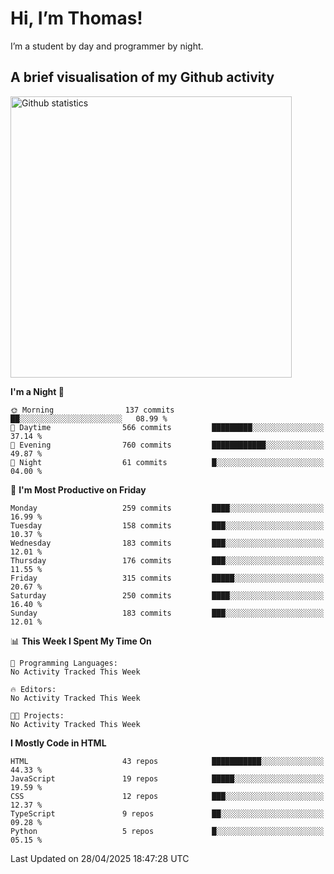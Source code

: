# Hi, I’m Thomas!
I’m a student by day and programmer by night.

## A brief visualisation of my Github activity

<img title="My Github statistics" alt="Github statistics" width="450px" src="https://github-readme-stats.vercel.app/api?username=thomasrettig&show_icons=true&include_all_commits=true&count_private=true&&hide=issues&theme=tokyonight&border_radius=6px"/>

<!--START_SECTION:waka-->
**I'm a Night 🦉** 

```text
🌞 Morning                137 commits         ██░░░░░░░░░░░░░░░░░░░░░░░   08.99 % 
🌆 Daytime                566 commits         █████████░░░░░░░░░░░░░░░░   37.14 % 
🌃 Evening                760 commits         ████████████░░░░░░░░░░░░░   49.87 % 
🌙 Night                  61 commits          █░░░░░░░░░░░░░░░░░░░░░░░░   04.00 % 
```
📅 **I'm Most Productive on Friday** 

```text
Monday                   259 commits         ████░░░░░░░░░░░░░░░░░░░░░   16.99 % 
Tuesday                  158 commits         ███░░░░░░░░░░░░░░░░░░░░░░   10.37 % 
Wednesday                183 commits         ███░░░░░░░░░░░░░░░░░░░░░░   12.01 % 
Thursday                 176 commits         ███░░░░░░░░░░░░░░░░░░░░░░   11.55 % 
Friday                   315 commits         █████░░░░░░░░░░░░░░░░░░░░   20.67 % 
Saturday                 250 commits         ████░░░░░░░░░░░░░░░░░░░░░   16.40 % 
Sunday                   183 commits         ███░░░░░░░░░░░░░░░░░░░░░░   12.01 % 
```


📊 **This Week I Spent My Time On** 

```text
💬 Programming Languages: 
No Activity Tracked This Week

🔥 Editors: 
No Activity Tracked This Week

🐱‍💻 Projects: 
No Activity Tracked This Week
```

**I Mostly Code in HTML** 

```text
HTML                     43 repos            ███████████░░░░░░░░░░░░░░   44.33 % 
JavaScript               19 repos            █████░░░░░░░░░░░░░░░░░░░░   19.59 % 
CSS                      12 repos            ███░░░░░░░░░░░░░░░░░░░░░░   12.37 % 
TypeScript               9 repos             ██░░░░░░░░░░░░░░░░░░░░░░░   09.28 % 
Python                   5 repos             █░░░░░░░░░░░░░░░░░░░░░░░░   05.15 % 
```




 Last Updated on 28/04/2025 18:47:28 UTC
<!--END_SECTION:waka-->
